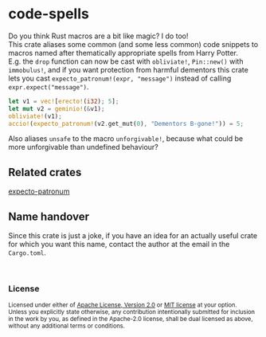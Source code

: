 # code-spells
Do you think Rust macros are a bit like magic? I do too!  
This crate aliases some common (and some less common) code snippets to macros named after thematically appropriate spells from Harry Potter.  
E.g. the `drop` function can now be cast with `obliviate!`, `Pin::new()` with `immobulus!`, and if you want protection from harmful dementors this crate lets you cast `expecto_patronum!(expr, "message")` instead of calling `expr.expect("message")`.

```rust
let v1 = vec![erecto!(i32); 5];
let mut v2 = geminio!(&v1);
obliviate!(v1);
accio!(expecto_patronum!(v2.get_mut(0), "Dementors B-gone!")) = 5;
```
Also aliases `unsafe` to the macro `unforgivable!`, because what could be more unforgivable than undefined behaviour?

## Related crates
[expecto-patronum](https://crates.io/crates/expecto-patronum)

## Name handover

Since this crate is just a joke, if you have an idea for an actually useful crate for which you want this name, contact the author at the email in the `Cargo.toml`.

<br>

### License

<sup>
Licensed under either of <a href="LICENSE-APACHE">Apache License, Version
2.0</a> or <a href="LICENSE-MIT">MIT license</a> at your option.
</sup>

<br>

<sub>
Unless you explicitly state otherwise, any contribution intentionally submitted
for inclusion in the work by you, as defined in the Apache-2.0 license, shall be
dual licensed as above, without any additional terms or conditions.
</sub>

